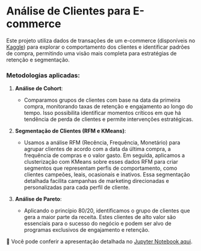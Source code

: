# Análise de Clientes para E-commerce

Este projeto utiliza dados de transações de um e-commerce (disponíveis no [Kaggle](https://www.kaggle.com/datasets/carrie1/ecommerce-data)) para explorar o comportamento dos clientes e identificar padrões de compra, permitindo uma visão mais completa para estratégias de retenção e segmentação.

### Metodologias aplicadas:

1. **Análise de Cohort**:
   - Comparamos grupos de clientes com base na data da primeira compra, monitorando taxas de retenção e engajamento ao longo do tempo. Isso possibilita identificar momentos críticos em que há tendência de perda de clientes e permite intervenções estratégicas.

2. **Segmentação de Clientes (RFM e KMeans)**:
   - Usamos a análise RFM (Recência, Frequência, Monetário) para agrupar clientes de acordo com a data da última compra, a frequência de compras e o valor gasto. Em seguida, aplicamos a clusterização com KMeans sobre esses dados RFM para criar segmentos que representam perfis de comportamento, como clientes campeões, leais, ocasionais e inativos. Essa segmentação detalhada facilita campanhas de marketing direcionadas e personalizadas para cada perfil de cliente.

3. **Análise de Pareto**:
   - Aplicando o princípio 80/20, identificamos o grupo de clientes que gera a maior parte da receita. Estes clientes de alto valor são essenciais para o sucesso do negócio e podem ser alvo de programas exclusivos de engajamento e retenção.

🚀 Você pode conferir a apresentação detalhada no [Jupyter Notebook aqui](https://github.com/luanmagalhaes01/Marketing-Analytics/blob/main/Marketing%20Analytics.ipynb).

